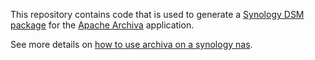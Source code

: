 This repository contains code that is used to generate a [Synology DSM package](http://www.synology.com/en-us/dsm/app_packages)
for the [Apache Archiva](http://archiva.apache.org/index.cgi) application.

See more details on [how to use archiva on a synology nas](https://resheim.net/2014/06/runnin-apache-archiva-synology-nas.html).

